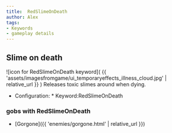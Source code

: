 ```yaml
---
title:  RedSlimeOnDeath
author: Alex
tags:
- Keywords
- gameplay details
---                               
```






## Slime on death
![icon for RedSlimeOnDeath keyword]( {{ 'assets/imagesfromgame/ui_temporaryeffects_illness_cloud.jpg' | relative_url }} )
Releases toxic slimes around when dying.
* Configuration: * Keyword:RedSlimeOnDeath
### gobs with RedSlimeOnDeath
- [Gorgone]({{ 'enemies/gorgone.html' | relative_url }})


